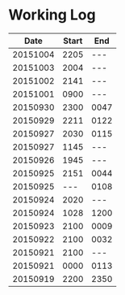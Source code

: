 # Working Log

|Date|Start|End|
|----|-----|---|
|20151004|2205|---|
|20151003|2004|---|
|20151002|2141|---|
|20151001|0900|---|
|20150930|2300|0047|
|20150929|2211|0122|
|20150927|2030|0115|
|20150927|1145|---|
|20150926|1945|---|
|20150925|2151|0044|
|20150925|---|0108|
|20150924|2020|---|
|20150924|1028|1200|
|20150923|2100|0009|
|20150922|2100|0032|
|20150921|2100|---|
|20150921|0000|0113|
|20150919|2200|2350|
